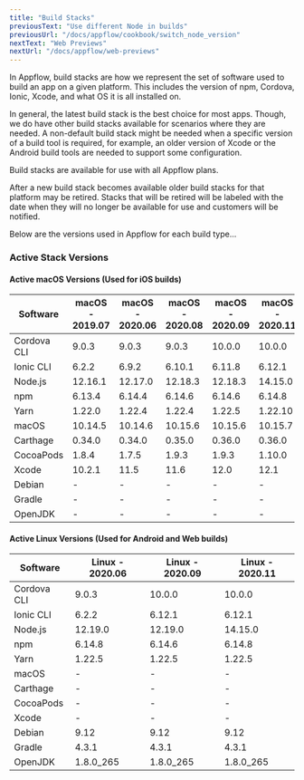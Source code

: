 ```yaml
---
title: "Build Stacks"
previousText: "Use different Node in builds"
previousUrl: "/docs/appflow/cookbook/switch_node_version"
nextText: "Web Previews"
nextUrl: "/docs/appflow/web-previews"
---
```


In Appflow, build stacks are how we represent the set of software used to build an app on a given platform. This includes the version of npm, Cordova, Ionic, Xcode, and what OS it is all installed on.

In general, the latest build stack is the best choice for most apps. Though, we do have other build stacks available for scenarios where they are needed. A non-default build stack might be needed when a specific version of a build tool is required, for example, an older version of Xcode or the Android build tools are needed to support some configuration.

Build stacks are available for use with all Appflow plans.

After a new build stack becomes available older build stacks for that platform may be retired. Stacks that will be retired will be labeled with the date when they will no longer be available for use and customers will be notified.

Below are the versions used in Appflow for each build type...

### Active Stack Versions

#### Active macOS Versions (Used for iOS builds)

| Software     | macOS - 2019.07 | macOS - 2020.06 | macOS - 2020.08 | macOS - 2020.09 | macOS - 2020.11 |
| -----------  | --------------- | --------------- | --------------- | --------------- | --------------- |
| Cordova CLI  | 9.0.3           | 9.0.3           | 9.0.3           | 10.0.0          | 10.0.0          |
| Ionic CLI    | 6.2.2           | 6.9.2           | 6.10.1          | 6.11.8          | 6.12.1          |
| Node.js      | 12.16.1         | 12.17.0         | 12.18.3         | 12.18.3         | 14.15.0         |
| npm          | 6.13.4          | 6.14.4          | 6.14.6          | 6.14.6          | 6.14.8          |
| Yarn         | 1.22.0          | 1.22.4          | 1.22.4          | 1.22.5          | 1.22.10         |
| macOS        | 10.14.5         | 10.14.6         | 10.15.6         | 10.15.6         | 10.15.7         |
| Carthage     | 0.34.0          | 0.34.0          | 0.35.0          | 0.36.0          | 0.36.0          |
| CocoaPods    | 1.8.4           | 1.7.5           | 1.9.3           | 1.9.3           | 1.10.0          |
| Xcode        | 10.2.1          | 11.5            | 11.6            | 12.0            | 12.1            |
| Debian       | -               | -               | -               | -               | -               |
| Gradle       | -               | -               | -               | -               | -               |
| OpenJDK      | -               | -               | -               | -               | -               |

#### Active Linux Versions (Used for Android and Web builds)

| Software     | Linux - 2020.06 | Linux - 2020.09 | Linux - 2020.11 |
| -----------  | --------------- | --------------- | --------------- |
| Cordova CLI  | 9.0.3           | 10.0.0          | 10.0.0          |
| Ionic CLI    | 6.2.2           | 6.12.1          | 6.12.1          |
| Node.js      | 12.19.0         | 12.19.0         | 14.15.0         |
| npm          | 6.14.8          | 6.14.6          | 6.14.8          |
| Yarn         | 1.22.5          | 1.22.5          | 1.22.5          |
| macOS        | -               | -               | -               |
| Carthage     | -               | -               | -               |
| CocoaPods    | -               | -               | -               |
| Xcode        | -               | -               | -               |
| Debian       | 9.12            | 9.12            | 9.12            |
| Gradle       | 4.3.1           | 4.3.1           | 4.3.1           |
| OpenJDK      | 1.8.0_265       | 1.8.0_265       | 1.8.0_265       |
